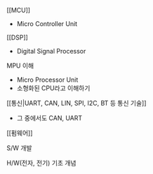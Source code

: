 
[[MCU]]
- Micro Controller Unit

[[DSP]] 
- Digital Signal Processor

MPU 이해
- Micro Processor Unit
- 소형화된 CPU라고 이해하기

 [[통신|UART, CAN, LIN, SPI, I2C, BT 등 통신 기술]]
- 그 중에서도 CAN, UART

[[펌웨어]]

S/W 개발

H/W(전자, 전기) 기초 개념